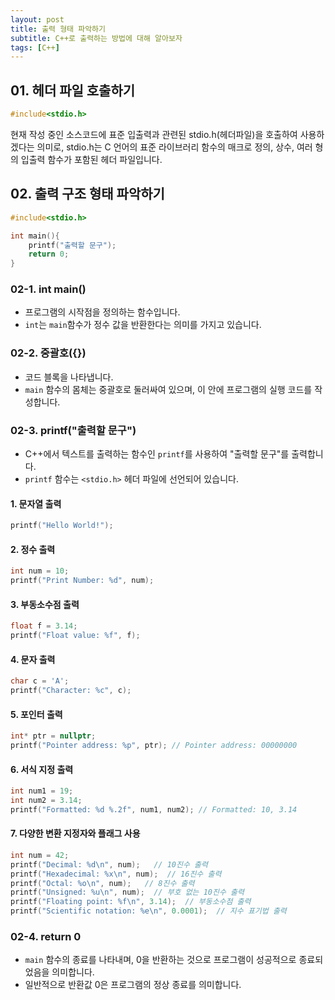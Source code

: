 ```yaml
---
layout: post
title: 출력 형태 파악하기
subtitle: C++로 출력하는 방법에 대해 알아보자
tags: [C++]
---
```


## 01. 헤더 파일 호출하기

```C++
#include<stdio.h>
```

현재 작성 중인 소스코드에 표준 입출력과 관련된 stdio.h(헤더파일)을 호출하여 사용하겠다는 의미로, stdio.h는 C 언어의 표준 라이브러리 함수의 매크로 정의, 상수, 여러 형의 입출력 함수가 포함된 헤더 파일입니다.

## 02. 출력 구조 형태 파악하기

```C++
#include<stdio.h>

int main(){
    printf("출력할 문구");
    return 0;
}
```

### 02-1. int main()

- 프로그램의 시작점을 정의하는 함수입니다.
- `int`는 `main`함수가 정수 값을 반환한다는 의미를 가지고 있습니다.

### 02-2. 중괄호({})

- 코드 블록을 나타냅니다.
- `main` 함수의 몸체는 중괄호로 둘러싸여 있으며, 이 안에 프로그램의 실행 코드를 작성합니다.

### 02-3. printf("출력할 문구")

- C++에서 텍스트를 출력하는 함수인 `printf`를 사용하여 "출력할 문구"를 출력합니다.
- `printf` 함수는 `<stdio.h>` 헤더 파일에 선언되어 있습니다.

#### 1. 문자열 출력

```C++
printf("Hello World!");
```

#### 2. 정수 출력

```C++
int num = 10;
printf("Print Number: %d", num);
```

#### 3. 부동소수점 출력

```C++
float f = 3.14;
printf("Float value: %f", f);
```

#### 4. 문자 출력

```C++
char c = 'A';
printf("Character: %c", c);
```

#### 5. 포인터 출력

```C++
int* ptr = nullptr;
printf("Pointer address: %p", ptr); // Pointer address: 00000000
```

#### 6. 서식 지정 출력

```C++
int num1 = 19;
int num2 = 3.14;
printf("Formatted: %d %.2f", num1, num2); // Formatted: 10, 3.14
```

#### 7. 다양한 변환 지정자와 플래그 사용

```C++
int num = 42;
printf("Decimal: %d\n", num);   // 10진수 출력
printf("Hexadecimal: %x\n", num);  // 16진수 출력
printf("Octal: %o\n", num);   // 8진수 출력
printf("Unsigned: %u\n", num);  // 부호 없는 10진수 출력
printf("Floating point: %f\n", 3.14);  // 부동소수점 출력
printf("Scientific notation: %e\n", 0.0001);  // 지수 표기법 출력
```

### 02-4. return 0

- `main` 함수의 종료를 나타내며, 0을 반환하는 것으로 프로그램이 성공적으로 종료되었음을 의미합니다.
- 일반적으로 반환값 0은 프로그램의 정상 종료를 의미합니다.
